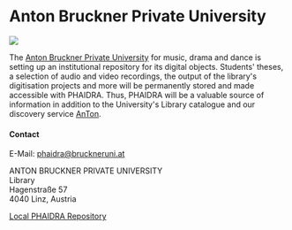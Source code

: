 # Anton Bruckner Private University

![](/assets/img/partner_logos/ABPU_Logo.jpeg)

The [Anton Bruckner Private University](https://www.bruckneruni.at/) for music, drama and dance is setting up an institutional repository for its digital objects. Students' theses, a selection of audio and video recordings, the output of the library's digitisation projects and more will be permanently stored and made accessible with PHAIDRA. Thus, PHAIDRA will be a valuable source of information in addition to the University's Library catalogue and our discovery service [AnTon](https://phaidra.bruckneruni.at/).

#### Contact
E-Mail: <phaidra@bruckneruni.at>

ANTON BRUCKNER PRIVATE UNIVERSITY  
Library  
Hagenstraße 57  
4040 Linz, Austria  

[Local PHAIDRA Repository](https://phaidra.bruckneruni.at/)
